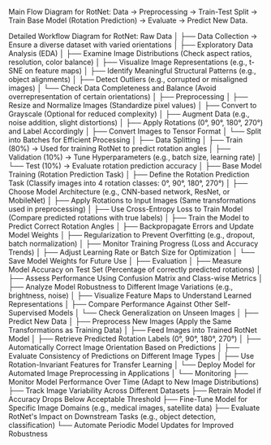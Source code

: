 Main Flow Diagram for RotNet:
Data → Preprocessing → Train-Test Split → Train Base Model (Rotation Prediction) → Evaluate → Predict New Data.

Detailed Workflow Diagram for RotNet:
Raw Data
│
├── Data Collection → Ensure a diverse dataset with varied orientations
│
├── Exploratory Data Analysis (EDA)
│ ├── Examine Image Distributions (Check aspect ratios, resolution, color balance)
│ ├── Visualize Image Representations (e.g., t-SNE on feature maps)
│ ├── Identify Meaningful Structural Patterns (e.g., object alignments)
│ ├── Detect Outliers (e.g., corrupted or misaligned images)
│ └── Check Data Completeness and Balance (Avoid overrepresentation of certain orientations)
│
├── Preprocessing
│ ├── Resize and Normalize Images (Standardize pixel values)
│ ├── Convert to Grayscale (Optional for reduced complexity)
│ ├── Augment Data (e.g., noise addition, slight distortions)
│ ├── Apply Rotations (0°, 90°, 180°, 270°) and Label Accordingly
│ ├── Convert Images to Tensor Format
│ └── Split into Batches for Efficient Processing
│
├── Data Splitting
│ ├── Train (80%) → Used for training RotNet to predict rotation angles
│ ├── Validation (10%) → Tune Hyperparameters (e.g., batch size, learning rate)
│ └── Test (10%) → Evaluate rotation prediction accuracy
│
├── Base Model Training (Rotation Prediction Task)
│ ├── Define the Rotation Prediction Task (Classify images into 4 rotation classes: 0°, 90°, 180°, 270°)
│ ├── Choose Model Architecture (e.g., CNN-based network, ResNet, or MobileNet)
│ ├── Apply Rotations to Input Images (Same transformations used in preprocessing)
│ ├── Use Cross-Entropy Loss to Train Model (Compare predicted rotations with true labels)
│ ├── Train the Model to Predict Correct Rotation Angles
│ ├── Backpropagate Errors and Update Model Weights
│ ├── Regularization to Prevent Overfitting (e.g., dropout, batch normalization)
│ ├── Monitor Training Progress (Loss and Accuracy Trends)
│ ├── Adjust Learning Rate or Batch Size for Optimization
│ └── Save Model Weights for Future Use
│
├── Evaluation
│ ├── Measure Model Accuracy on Test Set (Percentage of correctly predicted rotations)
│ ├── Assess Performance Using Confusion Matrix and Class-wise Metrics
│ ├── Analyze Model Robustness to Different Image Variations (e.g., brightness, noise)
│ ├── Visualize Feature Maps to Understand Learned Representations
│ ├── Compare Performance Against Other Self-Supervised Models
│ └── Check Generalization on Unseen Images
│
├── Predict New Data
│ ├── Preprocess New Images (Apply the Same Transformations as Training Data)
│ ├── Feed Images into Trained RotNet Model
│ ├── Retrieve Predicted Rotation Labels (0°, 90°, 180°, 270°)
│ ├── Automatically Correct Image Orientation Based on Predictions
│ ├── Evaluate Consistency of Predictions on Different Image Types
│ ├── Use Rotation-Invariant Features for Transfer Learning
│ └── Deploy Model for Automated Image Preprocessing in Applications
│
└── Monitoring
├── Monitor Model Performance Over Time (Adapt to New Image Distributions)
├── Track Image Variability Across Different Datasets
├── Retrain Model if Accuracy Drops Below Acceptable Threshold
├── Fine-Tune Model for Specific Image Domains (e.g., medical images, satellite data)
├── Evaluate RotNet's Impact on Downstream Tasks (e.g., object detection, classification)
└── Automate Periodic Model Updates for Improved Robustness